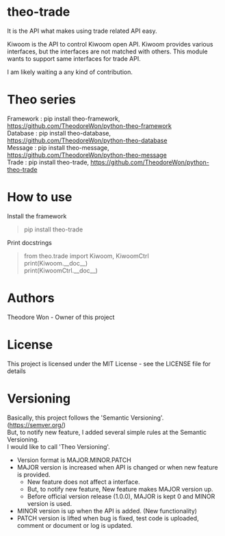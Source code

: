 # theo-trade

It is the API what makes using trade related API easy.

Kiwoom is the API to control Kiwoom open API.
Kiwoom provides various interfaces, but the interfaces are not matched with others.
This module wants to support same interfaces for trade API.

I am likely waiting a any kind of contribution.


# Theo series

Framework : pip install theo-framework, https://github.com/TheodoreWon/python-theo-framework  
Database : pip install theo-database, https://github.com/TheodoreWon/python-theo-database  
Message : pip install theo-message, https://github.com/TheodoreWon/python-theo-message  
Trade : pip install theo-trade, https://github.com/TheodoreWon/python-theo-trade


# How to use

Install the framework  
> pip install theo-trade

Print docstrings  
> from theo.trade import Kiwoom, KiwoomCtrl  
> print(Kiwoom.&#95;&#95;doc&#95;&#95;)  
> print(KiwoomCtrl.&#95;&#95;doc&#95;&#95;)


# Authors

Theodore Won - Owner of this project


# License

This project is licensed under the MIT License - see the LICENSE file for details


# Versioning

Basically, this project follows the 'Semantic Versioning'. (https://semver.org/)  
But, to notify new feature, I added several simple rules at the Semantic Versioning.  
I would like to call 'Theo Versioning'.

- Version format is MAJOR.MINOR.PATCH  
- MAJOR version is increased when API is changed or when new feature is provided.  
  - New feature does not affect a interface.  
  - But, to notify new feature, New feature makes MAJOR version up.  
  - Before official version release (1.0.0), MAJOR is kept 0 and MINOR version is used.  
- MINOR version is up when the API is added. (New functionality)  
- PATCH version is lifted when bug is fixed, test code is uploaded, comment or document or log is updated.  
